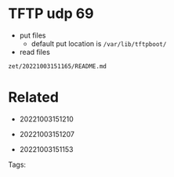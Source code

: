 # TFTP udp 69
- put files
  - default put location is `/var/lib/tftpboot/`
- read files

` zet/20221003151165/README.md `

# Related

- 20221003151210

- 20221003151207

- 20221003151153


Tags:

    
